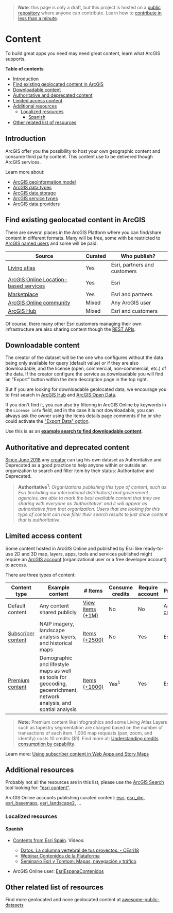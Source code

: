 > **Note**: this page is only a draft, but this project is hosted on a [public repository](https://github.com/hhkaos/awesome-arcgis) where anyone can contribute. Learn how to [contribute in less than a minute](https://github.com/hhkaos/awesome-arcgis/blob/master/CONTRIBUTING.md#contributions).

# Content

To build great apps you need may need great content, learn what ArcGIS supports.

<!-- START doctoc generated TOC please keep comment here to allow auto update -->
<!-- DON'T EDIT THIS SECTION, INSTEAD RE-RUN doctoc TO UPDATE -->
**Table of contents**

- [Introduction](#introduction)
- [Find existing geolocated content in ArcGIS](#find-existing-geolocated-content-in-arcgis)
- [Downloadable content](#downloadable-content)
- [Authoritative and deprecated content](#authoritative-and-deprecated-content)
- [Limited access content](#limited-access-content)
- [Additional resources](#additional-resources)
  - [Localized resources](#localized-resources)
    - [Spanish](#spanish)
- [Other related list of resources](#other-related-list-of-resources)

<!-- END doctoc generated TOC please keep comment here to allow auto update -->

## Introduction

ArcGIS offer you the possibility to host your own geographic content and consume third party content. This content use to be delivered though ArcGIS services.

Learn more about:

* [ArcGIS geoinformation model](https://doc.arcgis.com/en/arcgis-online/reference/geo-info.htm)
* [ArcGIS data types](data-types/README.md)
* [ArcGIS data storage](data-storage/README.md)
* [ArcGIS service types](data-storage/service-types/README.md)
* [ArcGIS data providers](data-providers/README.md)

## Find existing geolocated content in ArcGIS

There are several places in the ArcGIS Platform where you can find/share content in different formats. Many will be free, some with be restricted to [ArcGIS named users](../account-types/name-users/README.md) and some will be paid.

|Source|Curated|Who publish?|
|---|---|---|
|[Living atlas](../living-atlas/README.md)|Yes|Esri, partners and customers
|[ArcGIS Online Location-based services](../products/arcgis-online/rest-apis/location-based-services/README.md)|Yes|Esri
|[Marketplace](../marketplace/README.md)|Yes|Esri and partners
|[ArcGIS Online community](https://github.com/esri-es/arcgis-developer-tips-and-tricks/tree/master/arcgis-online#tips-and-tricks-arcgis-online)|Mixed|Any ArcGIS user
|[ArcGIS Hub](../products/arcgis-hub/README.md)|Mixed|Esri and customers

Of course, there many other Esri customers managing their own infrastructure are also sharing content though the [REST APIs](../../esri/open-vision/open-specifications/arcgis-rest-api/README.md).

## Downloadable content

The creator of the dataset will be the one who configures without the data being only available for query (default value) or if they are also downloadable, and the license (open, commercial, non-commercial, etc.) of the data. If the creator configure the service as downloadable you will find an "Export" button within the item description page in the top right.

But if you are looking for downloadable geolocated data, we encourage you to first search in [ArcGIS Hub](../products/arcgis-hub/README.md) and [ArcGIS Open Data](../products/arcgis-online/arcgis-open-data/README.md).

If you don't find it, you can also try filtering in ArcGIS Online by keywords in the `License info` field, and in the case it is not downloadable, you can always ask the owner using the items details page comments if he or she could activate the ["Export Data" option](https://doc.arcgis.com/en/arcgis-online/manage-data/use-hosted-layers.htm#GUID-47A1D795-B330-45D7-89F7-9203A99E6924).

Use this is as an **[example search to find downloadable content](https://www.arcgis.com/home/search.html?q=licenseinfo%3A(gratuito%20OR%20gratis%20OR%20open%20OR%20libre%20OR%20free%20OR%20%22creative%20commons%22%20OR%20%22open%20data%22%20OR%20%22apache%22)&start=1&num=20)**.

## Authoritative and deprecated content

[Since June 2018](https://www.esri.com/arcgis-blog/products/arcgis-online/announcements/whats-new-public-authoritative-content/) any [creator](../account-types/name-users/README.md) can tag his own dataset as Authoritative and Deprecated as a good practice to help anyone within or outside an organization to search and filter item by their status: Authoritative and Deprecated.

> **Authoritative<sup>1</sup>:** *Organizations publishing this type of content, such as Esri (including our international distributors) and government agencies, are able to mark the best available content that they are sharing with everyone as ‘Authoritative’ and it will appear as authoritative from that organization. Users that are looking for this type of content can now filter their search results to just show content that is authoritative.*

## Limited access content

Some content hosted in ArcGIS Online and published by Esri like ready-to-use 2D and 3D map, layers, apps, tools and services published might require an [ArcGIS account](../account-types/README.md) (organizational user or a free developer account) to access.

There are three types of content:

|Content type|Example content|# Items|Consume credits|Require account|Provider
|---|---|---|---|---|---|
|Default content|Any content shared publicly|[View items (+1M)](https://www.arcgis.com/home/group.html?id=47dd57c9a59d458c86d3d6b978560088&view=list&start=1&num=20&searchTerm=#content)|No|No|Any [creator](../account-types/name-users/README.md)|
|[Subscriber content](https://doc.arcgis.com/en/arcgis-online/reference/faq.htm#GUID-AEC65CAD-F9E3-49AF-A5ED-3CFBCC8E3C3A)|NAIP imagery, landscape analysis layers, and historical maps |[Items (+2500)](https://www.arcgis.com/home/search.html?q=typekeywords%3A%22Requires%20Subscription%22%20-typekeywords%3A%22Requires%20Credits%22&start=1&num=20)|No|Yes|Esri
|[Premium content](https://doc.arcgis.com/en/arcgis-online/reference/faq.htm#GUID-7DD6E881-411F-4861-B140-C6E465C1371D)|Demographic and lifestyle maps as well as tools for geocoding, geoenrichment, network analysis, and spatial analysis|[Items (+1000)](https://www.arcgis.com/home/search.html?q=typekeywords%3A%22Requires%20Credits%22&start=1&num=20)|Yes<sup>1</sup>|Yes|Esri

> **Note:** Premium content like infographics and some Living Atlas Layers such as tapestry segmentation are charged based on the number of transactions of each item. 1,000 map requests (pan, zoom, and identify) costs 10 credits ($1). Find more at: [Understanding credits consumption by capability](https://doc.arcgis.com/en/arcgis-online/reference/credits.htm#ESRI_SECTION1_709121D2C7694DCAB9B8592F36F7A5BA).

Learn more: [Using subscriber content in Web Apps and Story Maps](https://www.esri.com/arcgis-blog/products/arcgis-online/sharing-collaboration/using-subscriber-content-in-web-apps-and-story-maps/)

## Additional resources

Probably not all the resources are in this list, please use the [ArcGIS Search](https://esri-es.github.io/arcgis-search/) tool looking for: ["esri content"](https://esri-es.github.io/arcgis-search/?search="esri%20content"&utm_campaign=awesome-list&utm_source=awesome-list&utm_medium=page).

ArcGIS Online accounts publishing curated content: [esri](https://www.arcgis.com/home/search.html?q=owner%3Aesri&start=1&sortOrder=desc&sortField=relevance), [esri_dm](https://www.arcgis.com/home/search.html?q=owner%3Aesri_dm&start=1&sortOrder=desc&sortField=relevance), [esri_basemaps](https://www.arcgis.com/home/search.html?q=owner%3Aesri_basemaps&start=1&sortOrder=desc&sortField=relevance),  [esri_landscape2](https://www.arcgis.com/home/search.html?q=owner%3Aesri_landscape2&start=1&sortOrder=desc&sortField=relevance), ...

### Localized resources

#### Spanish

* [Contents from Esri Spain](https://www.esri.es/arcgis/contenidos/). Vídeos:
    * [Datos. La columna vertebral de tus proyectos. - CEsri18](https://www.youtube.com/watch?v=aUukXa8xyUE)
    * [Webinar Contenidos de la Plataforma](https://www.youtube.com/watch?v=yyWffKRmiKk)
    * [Seminario Esri y Tomtom: Mapas, navegación y tráfico](https://www.youtube.com/watch?v=K8g6thyrsoQ)

* ArcGIS Online user: [EsriEspanaContenidos](https://www.arcgis.com/home/search.html?q=owner:EsriEspanaContenidos&restrict=false)


## Other related list of resources

Find more geolocated and none geolocated content at [awesome-public-datasets](https://github.com/caesar0301/awesome-public-datasets)
